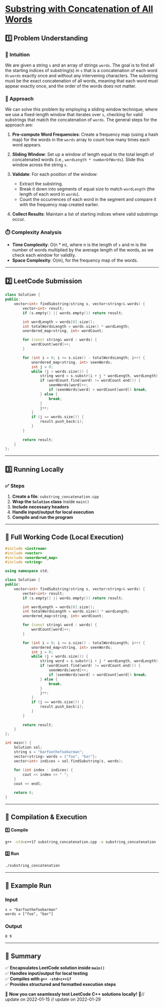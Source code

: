 # **[Substring with Concatenation of All Words](https://leetcode.com/problems/substring-with-concatenation-of-all-words/description/)**  

## **1️⃣ Problem Understanding**  
### **📌 Intuition**  
We are given a string `s` and an array of strings `words`. The goal is to find all the starting indices of substring(s) in `s` that is a concatenation of each word in `words` exactly once and without any intervening characters. The substring must be the exact concatenation of all words, meaning that each word must appear exactly once, and the order of the words does not matter.

### **🚀 Approach**  
We can solve this problem by employing a sliding window technique, where we use a fixed-length window that iterates over `s`, checking for valid substrings that match the concatenation of `words`. The general steps for the approach are:

1. **Pre-compute Word Frequencies**: Create a frequency map (using a hash map) for the words in the `words` array to count how many times each word appears.

2. **Sliding Window**: Set up a window of length equal to the total length of concatenated words (i.e., `wordLength * numberOfWords`). Slide this window across the string `s`.

3. **Validate**: For each position of the window:
   - Extract the substring.
   - Break it down into segments of equal size to match `wordLength` (the length of each word in `words`).
   - Count the occurrences of each word in the segment and compare it with the frequency map created earlier.

4. **Collect Results**: Maintain a list of starting indices where valid substrings occur.

### **⏱️ Complexity Analysis**  
- **Time Complexity**: O(n * m), where n is the length of `s` and m is the number of words multiplied by the average length of the words, as we check each window for validity.
- **Space Complexity**: O(m), for the frequency map of the words.

---  

## **2️⃣ LeetCode Submission**  
```cpp
class Solution {
public:
    vector<int> findSubstring(string s, vector<string>& words) {
        vector<int> result;
        if (s.empty() || words.empty()) return result;

        int wordLength = words[0].size();
        int totalWordsLength = words.size() * wordLength;
        unordered_map<string, int> wordCount;

        for (const string& word : words) {
            wordCount[word]++;
        }

        for (int i = 0; i <= s.size() - totalWordsLength; i++) {
            unordered_map<string, int> seenWords;
            int j = 0;
            while (j < words.size()) {
                string word = s.substr(i + j * wordLength, wordLength);
                if (wordCount.find(word) != wordCount.end()) {
                    seenWords[word]++;
                    if (seenWords[word] > wordCount[word]) break;
                } else {
                    break;
                }
                j++;
            }
            if (j == words.size()) {
                result.push_back(i);
            }
        }
        
        return result;
    }
};
```  

---  

## **3️⃣ Running Locally**  
### **✅ Steps**  
1. **Create a file**: `substring_concatenation.cpp`  
2. **Wrap the `Solution` class** inside `main()`  
3. **Include necessary headers**  
4. **Handle input/output for local execution**  
5. **Compile and run the program**  

---  

## **📝 Full Working Code (Local Execution)**  
```cpp
#include <iostream>
#include <vector>
#include <unordered_map>
#include <string>

using namespace std;

class Solution {
public:
    vector<int> findSubstring(string s, vector<string>& words) {
        vector<int> result;
        if (s.empty() || words.empty()) return result;

        int wordLength = words[0].size();
        int totalWordsLength = words.size() * wordLength;
        unordered_map<string, int> wordCount;

        for (const string& word : words) {
            wordCount[word]++;
        }

        for (int i = 0; i <= s.size() - totalWordsLength; i++) {
            unordered_map<string, int> seenWords;
            int j = 0;
            while (j < words.size()) {
                string word = s.substr(i + j * wordLength, wordLength);
                if (wordCount.find(word) != wordCount.end()) {
                    seenWords[word]++;
                    if (seenWords[word] > wordCount[word]) break;
                } else {
                    break;
                }
                j++;
            }
            if (j == words.size()) {
                result.push_back(i);
            }
        }
        
        return result;
    }
};

int main() {
    Solution sol;
    string s = "barfoothefoobarman";
    vector<string> words = {"foo", "bar"};
    vector<int> indices = sol.findSubstring(s, words);
    
    for (int index : indices) {
        cout << index << " ";
    }
    cout << endl;

    return 0;
}
```  

---  

## **🔧 Compilation & Execution**  
#### **1️⃣ Compile**  
```bash
g++ -std=c++17 substring_concatenation.cpp -o substring_concatenation
```  

#### **2️⃣ Run**  
```bash
./substring_concatenation
```  

---  

## **🎯 Example Run**  
### **Input**  
```
s = "barfoothefoobarman"
words = ["foo", "bar"]
```  
### **Output**  
```
0 9 
```  

---  

## **📌 Summary**  
✅ **Encapsulates LeetCode solution inside `main()`**  
✅ **Handles input/output for local testing**  
✅ **Compiles with `g++ -std=c++17`**  
✅ **Provides structured and formatted execution steps**  

🚀 **Now you can seamlessly test LeetCode C++ solutions locally!** 🚀// update on 2022-01-15
// update on 2022-01-29
